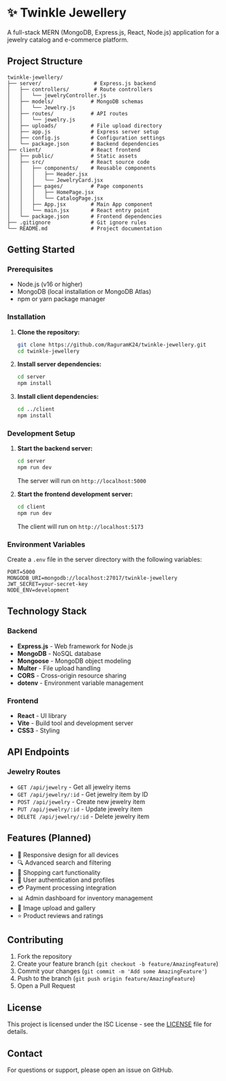 # ✨ Twinkle Jewellery

A full-stack MERN (MongoDB, Express.js, React, Node.js) application for a jewelry catalog and e-commerce platform.

## Project Structure

```
twinkle-jewellery/
├── server/                 # Express.js backend
│   ├── controllers/        # Route controllers
│   │   └── jewelryController.js
│   ├── models/            # MongoDB schemas
│   │   └── Jewelry.js
│   ├── routes/            # API routes
│   │   └── jewelry.js
│   ├── uploads/           # File upload directory
│   ├── app.js             # Express server setup
│   ├── config.js          # Configuration settings
│   └── package.json       # Backend dependencies
├── client/                # React frontend
│   ├── public/            # Static assets
│   ├── src/               # React source code
│   │   ├── components/    # Reusable components
│   │   │   ├── Header.jsx
│   │   │   └── JewelryCard.jsx
│   │   ├── pages/         # Page components
│   │   │   ├── HomePage.jsx
│   │   │   └── CatalogPage.jsx
│   │   ├── App.jsx        # Main App component
│   │   └── main.jsx       # React entry point
│   └── package.json       # Frontend dependencies
├── .gitignore             # Git ignore rules
└── README.md              # Project documentation
```

## Getting Started

### Prerequisites

- Node.js (v16 or higher)
- MongoDB (local installation or MongoDB Atlas)
- npm or yarn package manager

### Installation

1. **Clone the repository:**
   ```bash
   git clone https://github.com/RaguramK24/twinkle-jewellery.git
   cd twinkle-jewellery
   ```

2. **Install server dependencies:**
   ```bash
   cd server
   npm install
   ```

3. **Install client dependencies:**
   ```bash
   cd ../client
   npm install
   ```

### Development Setup

1. **Start the backend server:**
   ```bash
   cd server
   npm run dev
   ```
   The server will run on `http://localhost:5000`

2. **Start the frontend development server:**
   ```bash
   cd client
   npm run dev
   ```
   The client will run on `http://localhost:5173`

### Environment Variables

Create a `.env` file in the server directory with the following variables:

```env
PORT=5000
MONGODB_URI=mongodb://localhost:27017/twinkle-jewellery
JWT_SECRET=your-secret-key
NODE_ENV=development
```

## Technology Stack

### Backend
- **Express.js** - Web framework for Node.js
- **MongoDB** - NoSQL database
- **Mongoose** - MongoDB object modeling
- **Multer** - File upload handling
- **CORS** - Cross-origin resource sharing
- **dotenv** - Environment variable management

### Frontend
- **React** - UI library
- **Vite** - Build tool and development server
- **CSS3** - Styling

## API Endpoints

### Jewelry Routes
- `GET /api/jewelry` - Get all jewelry items
- `GET /api/jewelry/:id` - Get jewelry item by ID
- `POST /api/jewelry` - Create new jewelry item
- `PUT /api/jewelry/:id` - Update jewelry item
- `DELETE /api/jewelry/:id` - Delete jewelry item

## Features (Planned)

- 📱 Responsive design for all devices
- 🔍 Advanced search and filtering
- 🛒 Shopping cart functionality
- 👤 User authentication and profiles
- 💳 Payment processing integration
- 📊 Admin dashboard for inventory management
- 📸 Image upload and gallery
- ⭐ Product reviews and ratings

## Contributing

1. Fork the repository
2. Create your feature branch (`git checkout -b feature/AmazingFeature`)
3. Commit your changes (`git commit -m 'Add some AmazingFeature'`)
4. Push to the branch (`git push origin feature/AmazingFeature`)
5. Open a Pull Request

## License

This project is licensed under the ISC License - see the [LICENSE](LICENSE) file for details.

## Contact

For questions or support, please open an issue on GitHub.
